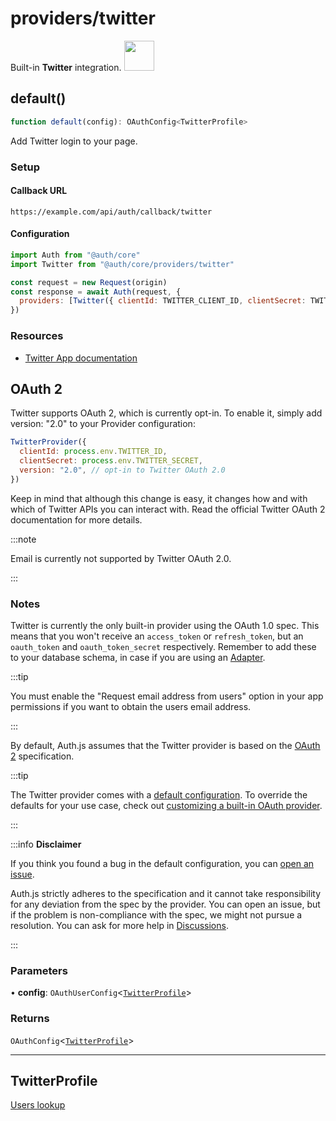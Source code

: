 # providers/twitter

<div style={{backgroundColor: "#000", display: "flex", justifyContent: "space-between", color: "#fff", padding: 16}}>
<span>Built-in <b>Twitter</b> integration.</span>
<a href="https://www.twitter.com/">
  <img style={{display: "block"}} src="https://authjs.dev/img/providers/twitter.svg" height="48" />
</a>
</div>

## default()

```ts
function default(config): OAuthConfig<TwitterProfile>
```

Add Twitter login to your page.

### Setup

#### Callback URL
```
https://example.com/api/auth/callback/twitter
```

#### Configuration
```js
import Auth from "@auth/core"
import Twitter from "@auth/core/providers/twitter"

const request = new Request(origin)
const response = await Auth(request, {
  providers: [Twitter({ clientId: TWITTER_CLIENT_ID, clientSecret: TWITTER_CLIENT_SECRET })],
})
```

### Resources

- [Twitter App documentation](https://developer.twitter.com/en/apps)

## OAuth 2
Twitter supports OAuth 2, which is currently opt-in. To enable it, simply add version: "2.0" to your Provider configuration:
```js title="pages/api/auth/[...nextauth].js"
TwitterProvider({
  clientId: process.env.TWITTER_ID,
  clientSecret: process.env.TWITTER_SECRET,
  version: "2.0", // opt-in to Twitter OAuth 2.0
})
```
Keep in mind that although this change is easy, it changes how and with which of Twitter APIs you can interact with. Read the official Twitter OAuth 2 documentation for more details.

:::note

Email is currently not supported by Twitter OAuth 2.0.

:::

### Notes

Twitter is currently the only built-in provider using the OAuth 1.0 spec.
This means that you won't receive an `access_token` or `refresh_token`, but an `oauth_token` and `oauth_token_secret` respectively. Remember to add these to your database schema, in case if you are using an [Adapter](https://authjs.dev/reference/core/adapters).

:::tip

You must enable the "Request email address from users" option in your app permissions if you want to obtain the users email address.

:::

By default, Auth.js assumes that the Twitter provider is
based on the [OAuth 2](https://www.rfc-editor.org/rfc/rfc6749.html) specification.

:::tip

The Twitter provider comes with a [default configuration](https://github.com/nextauthjs/next-auth/blob/main/packages/core/src/providers/twitter.ts).
To override the defaults for your use case, check out [customizing a built-in OAuth provider](https://authjs.dev/guides/providers/custom-provider#override-default-options).

:::

:::info **Disclaimer**

If you think you found a bug in the default configuration, you can [open an issue](https://authjs.dev/new/provider-issue).

Auth.js strictly adheres to the specification and it cannot take responsibility for any deviation from
the spec by the provider. You can open an issue, but if the problem is non-compliance with the spec,
we might not pursue a resolution. You can ask for more help in [Discussions](https://authjs.dev/new/github-discussions).

:::

### Parameters

• **config**: `OAuthUserConfig`\<[`TwitterProfile`](/reference/core/providers/twitter.md#twitterprofile)\>

### Returns

`OAuthConfig`\<[`TwitterProfile`](/reference/core/providers/twitter.md#twitterprofile)\>

***

## TwitterProfile

[Users lookup](https://developer.twitter.com/en/docs/twitter-api/users/lookup/api-reference/get-users-me)
